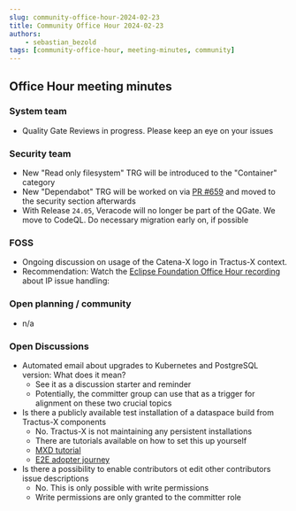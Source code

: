```yaml
---
slug: community-office-hour-2024-02-23
title: Community Office Hour 2024-02-23
authors: 
    - sebastian_bezold
tags: [community-office-hour, meeting-minutes, community]
---
```


## Office Hour meeting minutes

### System team

- Quality Gate Reviews in progress. Please keep an eye on your issues

### Security team

- New "Read only filesystem" TRG will be introduced to the "Container" category
- New "Dependabot" TRG will be worked on via [PR #659](https://github.com/eclipse-tractusx/eclipse-tractusx.github.io/pull/659) and moved to the security section afterwards
- With Release `24.05`, Veracode will no longer be part of the QGate. We move to CodeQL. Do necessary migration early on, if possible

### FOSS

- Ongoing discussion on usage of the Catena-X logo in Tractus-X context.
- Recommendation: Watch the [Eclipse Foundation Office Hour recording](https://www.eclipse.org/projects/calendar/#office-hours) about IP issue handling: 

### Open planning / community

- n/a

### Open Discussions

- Automated email about upgrades to Kubernetes and PostgreSQL version: What does it mean?
  - See it as a discussion starter and reminder
  - Potentially, the committer group can use that as a trigger for alignment on these two crucial topics
- Is there a publicly available test installation of a dataspace build from Tractus-X components
  - No. Tractus-X is not maintaining any persistent installations
  - There are tutorials available on how to set this up yourself
  - [MXD tutorial](https://github.com/eclipse-tractusx/tutorial-resources)
  - [E2E adopter journey](https://eclipse-tractusx.github.io/docs/tutorials/e2e)
- Is there a possibility to enable contributors ot edit other contributors issue descriptions
  - No. This is only possible with write permissions
  - Write permissions are only granted to the committer role


